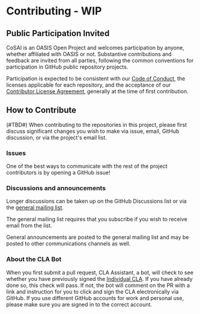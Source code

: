 # Contributing - WIP

## Public Participation Invited

CoSAI is an OASIS Open Project and welcomes participation by anyone, whether affiliated with OASIS or not. Substantive contributions and feedback are invited from all parties, following the common conventions for participation in GitHub public repository projects.

Participation is expected to be consistent with our [Code of Conduct](./CODE-OF-CONDUCT.md), the licenses applicable for each repository, and the acceptance of our [Contributor License Agreement](https://www.oasis-open.org/open-projects/cla/), generally at the time of first contribution. 

## How to Contribute

(#TBD#) When contributing to the repositories in this project, please first discuss significant changes you wish to make via issue, email, GitHub discussion, or via the project's email list.

### Issues

One of the best ways to communicate with the rest of the project contributors is by opening a GitHub issue!

### Discussions and announcements

Longer discussions can be taken up on the GitHub Discussions list or via the [general mailing list](https://lists.oasis-open-projects.org/g/cosai-op). 

The general mailing list requires that you subscribe if you wish to receive email from the list. 

General announcements are posted to the general mailing list and may be posted to other communications channels as well. 

### About the CLA Bot

When you first submit a pull request, CLA Assistant, a bot, will check to see whether you have previously signed the [Individual CLA](https://www.oasis-open.org/open-projects/cla/oasis-open-projects-individual-contributor-license-agreement-i-cla/). If you have already done so, this check will pass. If not, the bot will comment on the PR with a link and instruction for you to click and sign the CLA electronically via GitHub. If you use different GitHub accounts for work and personal use, please make sure you are signed in to the correct account.

